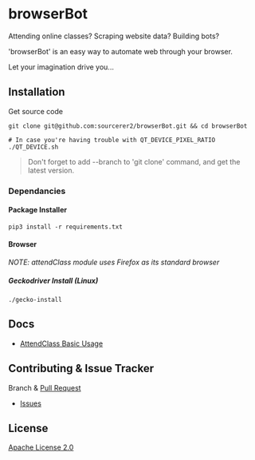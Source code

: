 # browserBot
Attending online classes? Scraping website data? Building bots? 

'browserBot' is an easy way to automate web through your browser. 

Let your imagination drive you...

## Installation
Get source code
```shell script
git clone git@github.com:sourcerer2/browserBot.git && cd browserBot

# In case you're having trouble with QT_DEVICE_PIXEL_RATIO
./QT_DEVICE.sh
```
> Don't forget to add --branch to 'git clone' command, and get the latest version.

### Dependancies
#### Package Installer
```shell script
pip3 install -r requirements.txt
```

#### Browser
*NOTE: attendClass module uses Firefox as its standard browser*

##### Geckodriver Install (Linux)
```shell script
./gecko-install
```

## Docs
- [AttendClass Basic Usage](https://github.com/sourcerer2/browserBot/blob/master/docs/attendClass.md)

## Contributing & Issue Tracker
Branch & [Pull Request](https://github.com/sourcerer2/browserBot/pulls)
- [Issues](https://github.com/mstr-Wolf/browserBot/issues)

## License
[Apache License 2.0](https://github.com/mstr-Wolf/browserBot/blob/master/LICENSE)
